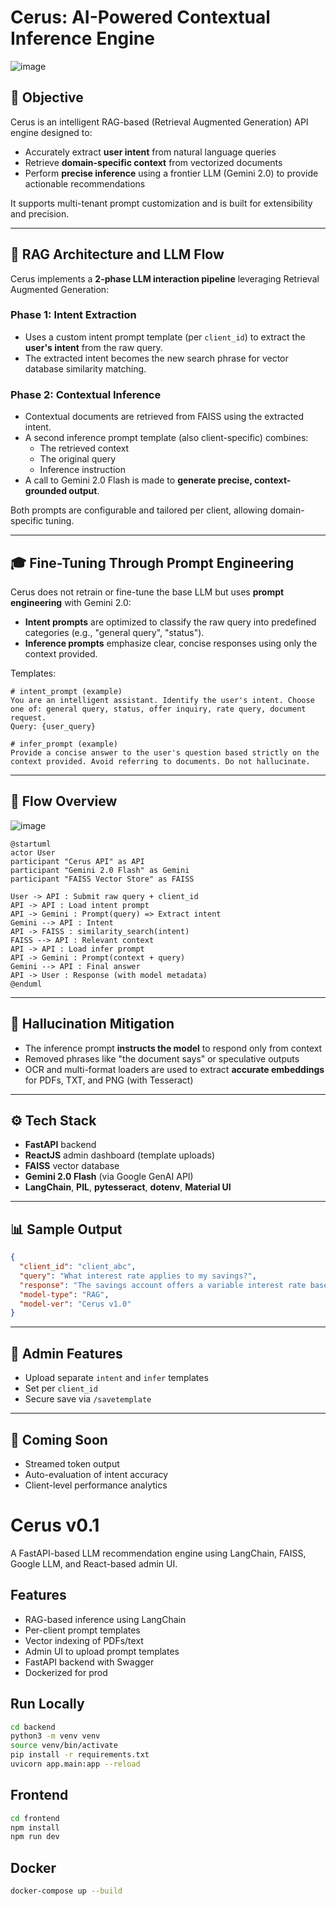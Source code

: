 # Cerus: AI-Powered Contextual Inference Engine

![image](https://github.com/user-attachments/assets/5364e914-5696-499d-a714-1f60c56016f2)


## 🚀 Objective
Cerus is an intelligent RAG-based (Retrieval Augmented Generation) API engine designed to:
- Accurately extract **user intent** from natural language queries
- Retrieve **domain-specific context** from vectorized documents
- Perform **precise inference** using a frontier LLM (Gemini 2.0) to provide actionable recommendations

It supports multi-tenant prompt customization and is built for extensibility and precision.

---

## 🧐 RAG Architecture and LLM Flow
Cerus implements a **2-phase LLM interaction pipeline** leveraging Retrieval Augmented Generation:

### Phase 1: Intent Extraction
- Uses a custom intent prompt template (per `client_id`) to extract the **user's intent** from the raw query.
- The extracted intent becomes the new search phrase for vector database similarity matching.

### Phase 2: Contextual Inference
- Contextual documents are retrieved from FAISS using the extracted intent.
- A second inference prompt template (also client-specific) combines:
  - The retrieved context
  - The original query
  - Inference instruction
- A call to Gemini 2.0 Flash is made to **generate precise, context-grounded output**.

Both prompts are configurable and tailored per client, allowing domain-specific tuning.

---

## 🎓 Fine-Tuning Through Prompt Engineering
Cerus does not retrain or fine-tune the base LLM but uses **prompt engineering** with Gemini 2.0:
- **Intent prompts** are optimized to classify the raw query into predefined categories (e.g., "general query", "status").
- **Inference prompts** emphasize clear, concise responses using only the context provided.

Templates:
```text
# intent_prompt (example)
You are an intelligent assistant. Identify the user's intent. Choose one of: general query, status, offer inquiry, rate query, document request.
Query: {user_query}

# infer_prompt (example)
Provide a concise answer to the user's question based strictly on the context provided. Avoid referring to documents. Do not hallucinate.
```

---

## 🔄 Flow Overview

![image](https://github.com/user-attachments/assets/9a78577a-8c3e-4251-a385-2397bad2a5bb)


```plantuml
@startuml
actor User
participant "Cerus API" as API
participant "Gemini 2.0 Flash" as Gemini
participant "FAISS Vector Store" as FAISS

User -> API : Submit raw query + client_id
API -> API : Load intent prompt
API -> Gemini : Prompt(query) => Extract intent
Gemini --> API : Intent
API -> FAISS : similarity_search(intent)
FAISS --> API : Relevant context
API -> API : Load infer prompt
API -> Gemini : Prompt(context + query)
Gemini --> API : Final answer
API -> User : Response (with model metadata)
@enduml
```

---

## 🚫 Hallucination Mitigation
- The inference prompt **instructs the model** to respond only from context
- Removed phrases like "the document says" or speculative outputs
- OCR and multi-format loaders are used to extract **accurate embeddings** for PDFs, TXT, and PNG (with Tesseract)

---

## ⚙️ Tech Stack
- **FastAPI** backend
- **ReactJS** admin dashboard (template uploads)
- **FAISS** vector database
- **Gemini 2.0 Flash** (via Google GenAI API)
- **LangChain**, **PIL**, **pytesseract**, **dotenv**, **Material UI**

---

## 📊 Sample Output
```json
{
  "client_id": "client_abc",
  "query": "What interest rate applies to my savings?",
  "response": "The savings account offers a variable interest rate based on your balance. For current rates, visit bankofamerica.com or call customer support.",
  "model-type": "RAG",
  "model-ver": "Cerus v1.0"
}
```

---

## 🚪 Admin Features
- Upload separate `intent` and `infer` templates
- Set per `client_id`
- Secure save via `/savetemplate`

---

## 🚀 Coming Soon
- Streamed token output
- Auto-evaluation of intent accuracy
- Client-level performance analytics


# Cerus v0.1

A FastAPI-based LLM recommendation engine using LangChain, FAISS, Google LLM, and React-based admin UI.

## Features

- RAG-based inference using LangChain
- Per-client prompt templates
- Vector indexing of PDFs/text
- Admin UI to upload prompt templates
- FastAPI backend with Swagger
- Dockerized for prod

## Run Locally

```bash
cd backend
python3 -m venv venv
source venv/bin/activate
pip install -r requirements.txt
uvicorn app.main:app --reload
```

## Frontend

```bash
cd frontend
npm install
npm run dev
```

## Docker

```bash
docker-compose up --build
```
